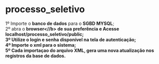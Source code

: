 # processo_seletivo

1º Importe o <b>banco de dados</b> para o <b>SGBD MYSQL</b>;<br>
2º abra o <b>browser<//b> de sua preferência e <b>Acesse</b> localhost/processo_seletivo/public; <br>
3º Utilize o <b>login</b> e <b>senha</b> disponível na <b>tela de autenticação</b>; <br>
4º Importe o <b>xml</b> para o sistema;<br>
5º Cada <b>importaçao do arquivo XML</b>, gera uma nova atualização nos registros da base de dados.<br>


